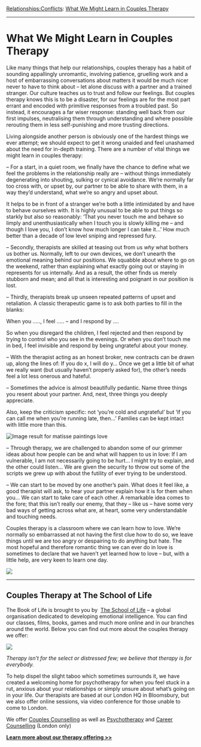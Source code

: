 [Relationships:](https://www.theschooloflife.com/thebookoflife/category/relationships/)[Conflicts](https://www.theschooloflife.com/thebookoflife/category/relationships/conflicts/): [What We Might Learn in Couples Therapy](https://www.theschooloflife.com/thebookoflife/what-we-might-learn-in-couples-therapy/)

* * *

# What We Might Learn in Couples Therapy

Like many things that help our relationships, couples therapy has a habit of sounding appallingly unromantic, involving patience, gruelling work and a host of embarrassing conversations about matters it would be much nicer never to have to think about – let alone discuss with a partner and a trained stranger. Our culture teaches us to trust and follow our feelings. But couples therapy knows this is to be a disaster, for our feelings are for the most part errant and encoded with primitive responses from a troubled past. So instead, it encourages a far wiser response: standing well back from our first impulses, neutralising them through understanding and where possible rerouting them in less self-punishing and more trusting directions.

Living alongside another person is obviously one of the hardest things we ever attempt; we should expect to get it wrong unaided and feel unashamed about the need for in-depth training. There are a number of vital things we might learn in couples therapy:

– For a start, in a quiet room, we finally have the chance to define what we feel the problems in the relationship really are – without things immediately degenerating into shouting, sulking or cynical avoidance. We’re normally far too cross with, or upset by, our partner to be able to share with them, in a way they’d understand, what we’re so angry and upset about.

It helps to be in front of a stranger we’re both a little intimidated by and have to behave ourselves with. It is highly unusual to be able to put things so starkly but also so reasonably: ‘That you never touch me and behave so limply and unenthusiastically when I touch you is slowly killing me – and though I love you, I don’t know how much longer I can take it…’ How much better than a decade of low level sniping and repressed fury.

– Secondly, therapists are skilled at teasing out from us _why_ what bothers us bother us. Normally, left to our own devices, we don’t unearth the emotional meaning behind our positions. We squabble about where to go on the weekend, rather than explaining what exactly going out or staying in represents for us internally. And as a result, the other finds us merely stubborn and mean; and all that is interesting and poignant in our position is lost.

– Thirdly, therapists break up unseen repeated patterns of upset and retaliation. A classic therapeutic game is to ask both parties to fill in the blanks:

When you ….., I feel ….. – and I respond by ….

So when you disregard the children, I feel rejected and then respond by trying to control who you see in the evenings. Or when you don’t touch me in bed, I feel invisible and respond by being ungrateful about your money.

– With the therapist acting as an honest broker, new contracts can be drawn up, along the lines of: If you do x, I will do y… Once we get a little bit of what we really want (but usually haven’t properly asked for), the other’s needs feel a lot less onerous and hateful.

– Sometimes the advice is almost beautifully pedantic. Name three things you resent about your partner. And, next, three things you deeply appreciate.

Also, keep the criticism specific: not ‘you’re cold and ungrateful’ but ‘if you can call me when you’re running late, then…’ Families can be kept intact with little more than this.

![Image result for matisse paintings love](https://i.pinimg.com/736x/fc/9d/d1/fc9dd1ed17ad8d68e6df9c1edcf0b39e--matisse-paintings-matisse-art.jpg)

– Through therapy, we are challenged to abandon some of our grimmer ideas about how people can be and what will happen to us in love: If I am vulnerable, I am not necessarily going to be hurt… I might try to explain, and the other could listen… We are given the security to throw out some of the scripts we grew up with about the futility of ever trying to be understood.

– We can start to be moved by one another’s pain. What does it feel like, a good therapist will ask, to hear your partner explain how it is for them when you… We can start to take care of each other. A remarkable idea comes to the fore; that this isn’t really our enemy, that they – like us – have some very bad ways of getting across what are, at heart, some very understandable and touching needs.

Couples therapy is a classroom where we can learn how to love. We’re normally so embarrassed at not having the first clue how to do so, we leave things until we are too angry or despairing to do anything but hate. The most hopeful and therefore romantic thing we can ever do in love is sometimes to declare that we haven’t yet learned how to love – but, with a little help, are very keen to learn one day.

[![](https://img.youtube.com/vi/wb_cnk7Bm8k/0.jpg)](https://www.youtube.com/embed/wb_cnk7Bm8k '')

* * *

## 

## Couples Therapy at The School of Life

The Book of Life is brought to you by &nbsp;[The School of Life](http://www.theschooloflife.com/?utm_source=TBOL%20article%20content%20banner%20-%20TSOL%20main%20site&utm_campaign=TBOL%20article%20content%20banner%20-%20TSOL%20main%20site&utm_content=TBOL%20article%20content%20banner%20-%20TSOL%20main%20site "The School of Life") – a global organisation dedicated to developing emotional intelligence. You can find our classes, films, books, games and much more online and in our branches around the world. Below you can find out more about the couples therapy we offer:

[![](https://www.theschooloflife.com/thebookoflife/wp-content/uploads/2018/05/School-Of-Life_March-2018_099.jpg)](https://www.theschooloflife.com/shop/couple-counselling/)

_Therapy isn’t for the select or distressed few; we believe that therapy is for everybody._

To help dispel the slight taboo which sometimes surrounds it, we have created a welcoming home for psychotherapy for when you feel stuck in a rut, anxious about your relationships or simply unsure about what’s going on in your life. Our therapists are based at our London HQ in Bloomsbury, but we also offer online sessions, via video conference for those unable to come to London.

We offer [Couples Counselling](https://www.theschooloflife.com/shop/couple-counselling/) as well as&nbsp;[Psychotherapy](https://www.theschooloflife.com/shop/psychotherapy/?utm_source=TBOL%20Bottom%20Banner%20Twenty%20Key%20Concepts%20from%20Psychotherapy%20Therapy%20Services%20psychotherapy&utm_campaign=TBOL%20Bottom%20Banner%20Twenty%20Key%20Concepts%20from%20Psychotherapy%20Therapy%20Services%20psychotherapy&utm_content=TBOL%20Bottom%20Banner%20Twenty%20Key%20Concepts%20from%20Psychotherapy%20Therapy%20Services%20psychotherapy)&nbsp;and&nbsp;[Career Counselling](https://www.theschooloflife.com/london/classroom/career-counselling/?utm_source=TBOL%20Bottom%20Banner%20Twenty%20Key%20Concepts%20from%20Psychotherapy%20-%20Therapy%20services%20career%20counselling&utm_campaign=TBOL%20Bottom%20Banner%20Twenty%20Key%20Concepts%20from%20Psychotherapy%20-%20Therapy%20services%20career%20counselling&utm_content=TBOL%20Bottom%20Banner%20Twenty%20Key%20Concepts%20from%20Psychotherapy%20-%20Therapy%20services%20career%20counselling)&nbsp;(London only)

**[Learn more about our therapy offering \>\>](https://www.theschooloflife.com/therapy/?utm_source=TBOL%20article%20content%20banner%20main%20global%20therapy%20services&utm_campaign=TBOL%20article%20content%20banner%20main%20global%20therapy%20services&utm_content=TBOL%20article%20content%20banner%20main%20global%20therapy%20services)**
